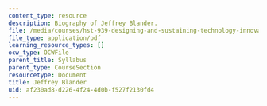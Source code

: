 ```yaml
---
content_type: resource
description: Biography of Jeffrey Blander.
file: /media/courses/hst-939-designing-and-sustaining-technology-innovation-for-global-health-practice-spring-2008/af230ad8d2264f244d0bf527f2130fd4_blander_bio.pdf
file_type: application/pdf
learning_resource_types: []
ocw_type: OCWFile
parent_title: Syllabus
parent_type: CourseSection
resourcetype: Document
title: Jeffrey Blander
uid: af230ad8-d226-4f24-4d0b-f527f2130fd4
---
```

